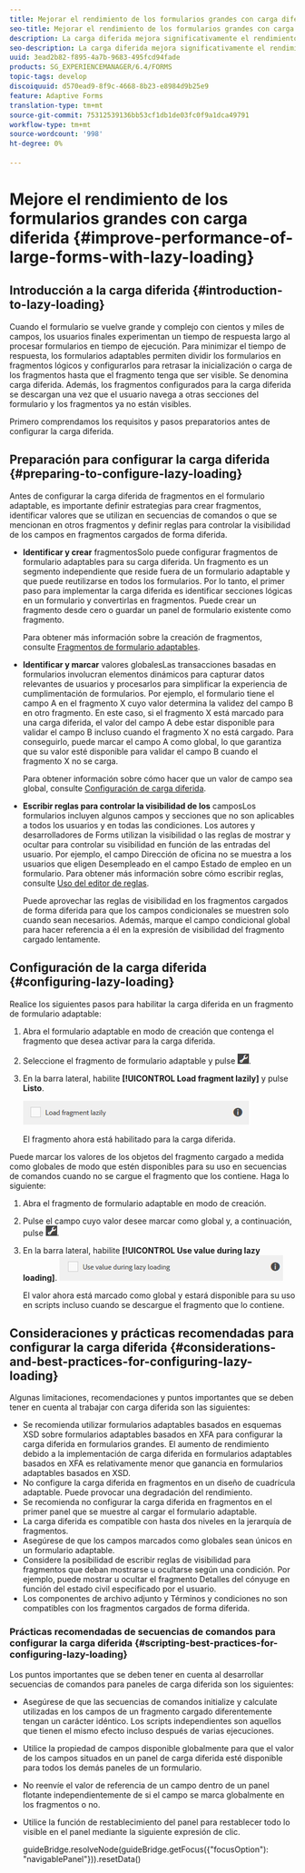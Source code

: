 ```yaml
---
title: Mejorar el rendimiento de los formularios grandes con carga diferida
seo-title: Mejorar el rendimiento de los formularios grandes con carga diferida
description: La carga diferida mejora significativamente el rendimiento de los formularios adaptables grandes y complejos al aplazar la inicialización y carga de los fragmentos de formulario hasta que sean visibles.
seo-description: La carga diferida mejora significativamente el rendimiento de los formularios adaptables grandes y complejos al aplazar la inicialización y carga de los fragmentos de formulario hasta que sean visibles.
uuid: 3ead2b82-f895-4a7b-9683-495fcd94fade
products: SG_EXPERIENCEMANAGER/6.4/FORMS
topic-tags: develop
discoiquuid: d570ead9-8f9c-4668-8b23-e8984d9b25e9
feature: Adaptive Forms
translation-type: tm+mt
source-git-commit: 75312539136bb53cf1db1de03fc0f9a1dca49791
workflow-type: tm+mt
source-wordcount: '998'
ht-degree: 0%

---
```



# Mejore el rendimiento de los formularios grandes con carga diferida {#improve-performance-of-large-forms-with-lazy-loading}

## Introducción a la carga diferida {#introduction-to-lazy-loading}

Cuando el formulario se vuelve grande y complejo con cientos y miles de campos, los usuarios finales experimentan un tiempo de respuesta largo al procesar formularios en tiempo de ejecución. Para minimizar el tiempo de respuesta, los formularios adaptables permiten dividir los formularios en fragmentos lógicos y configurarlos para retrasar la inicialización o carga de los fragmentos hasta que el fragmento tenga que ser visible. Se denomina carga diferida. Además, los fragmentos configurados para la carga diferida se descargan una vez que el usuario navega a otras secciones del formulario y los fragmentos ya no están visibles.

Primero comprendamos los requisitos y pasos preparatorios antes de configurar la carga diferida.

## Preparación para configurar la carga diferida {#preparing-to-configure-lazy-loading}

Antes de configurar la carga diferida de fragmentos en el formulario adaptable, es importante definir estrategias para crear fragmentos, identificar valores que se utilizan en secuencias de comandos o que se mencionan en otros fragmentos y definir reglas para controlar la visibilidad de los campos en fragmentos cargados de forma diferida.

* **Identificar y crear**
fragmentosSolo puede configurar fragmentos de formulario adaptables para su carga diferida. Un fragmento es un segmento independiente que reside fuera de un formulario adaptable y que puede reutilizarse en todos los formularios. Por lo tanto, el primer paso para implementar la carga diferida es identificar secciones lógicas en un formulario y convertirlas en fragmentos. Puede crear un fragmento desde cero o guardar un panel de formulario existente como fragmento.

   Para obtener más información sobre la creación de fragmentos, consulte [Fragmentos de formulario adaptables](/help/forms/using/adaptive-form-fragments.md).

* **Identificar y marcar**
valores globalesLas transacciones basadas en formularios involucran elementos dinámicos para capturar datos relevantes de usuarios y procesarlos para simplificar la experiencia de cumplimentación de formularios. Por ejemplo, el formulario tiene el campo A en el fragmento X cuyo valor determina la validez del campo B en otro fragmento. En este caso, si el fragmento X está marcado para una carga diferida, el valor del campo A debe estar disponible para validar el campo B incluso cuando el fragmento X no está cargado. Para conseguirlo, puede marcar el campo A como global, lo que garantiza que su valor esté disponible para validar el campo B cuando el fragmento X no se carga.

   Para obtener información sobre cómo hacer que un valor de campo sea global, consulte [Configuración de carga diferida](/help/forms/using/lazy-loading-adaptive-forms.md#p-configuring-lazy-loading-p).

* **Escribir reglas para controlar la visibilidad de los**
camposLos formularios incluyen algunos campos y secciones que no son aplicables a todos los usuarios y en todas las condiciones. Los autores y desarrolladores de Forms utilizan la visibilidad o las reglas de mostrar y ocultar para controlar su visibilidad en función de las entradas del usuario. Por ejemplo, el campo Dirección de oficina no se muestra a los usuarios que eligen Desempleado en el campo Estado de empleo en un formulario. Para obtener más información sobre cómo escribir reglas, consulte [Uso del editor de reglas](/help/forms/using/rule-editor.md).

   Puede aprovechar las reglas de visibilidad en los fragmentos cargados de forma diferida para que los campos condicionales se muestren solo cuando sean necesarios. Además, marque el campo condicional global para hacer referencia a él en la expresión de visibilidad del fragmento cargado lentamente.

## Configuración de la carga diferida {#configuring-lazy-loading}

Realice los siguientes pasos para habilitar la carga diferida en un fragmento de formulario adaptable:

1. Abra el formulario adaptable en modo de creación que contenga el fragmento que desea activar para la carga diferida.
1. Seleccione el fragmento de formulario adaptable y pulse ![cmppr](assets/cmppr.png).
1. En la barra lateral, habilite **[!UICONTROL Load fragment lazily]** y pulse **Listo**.

   ![Habilitar la carga diferida para el fragmento de formulario adaptable](assets/lazy-loading-fragment.png)

   El fragmento ahora está habilitado para la carga diferida.

Puede marcar los valores de los objetos del fragmento cargado a medida como globales de modo que estén disponibles para su uso en secuencias de comandos cuando no se cargue el fragmento que los contiene. Haga lo siguiente:

1. Abra el fragmento de formulario adaptable en modo de creación.
1. Pulse el campo cuyo valor desee marcar como global y, a continuación, pulse ![](assets/cmppr.png).
1. En la barra lateral, habilite **[!UICONTROL Use value during lazy loading]**.
   ![Campo de carga diferida en la barra lateral](assets/enable-lazy-loading.png)

   El valor ahora está marcado como global y estará disponible para su uso en scripts incluso cuando se descargue el fragmento que lo contiene.

## Consideraciones y prácticas recomendadas para configurar la carga diferida {#considerations-and-best-practices-for-configuring-lazy-loading}

Algunas limitaciones, recomendaciones y puntos importantes que se deben tener en cuenta al trabajar con carga diferida son las siguientes:

* Se recomienda utilizar formularios adaptables basados en esquemas XSD sobre formularios adaptables basados en XFA para configurar la carga diferida en formularios grandes. El aumento de rendimiento debido a la implementación de carga diferida en formularios adaptables basados en XFA es relativamente menor que ganancia en formularios adaptables basados en XSD.
* No configure la carga diferida en fragmentos en un diseño de cuadrícula adaptable. Puede provocar una degradación del rendimiento.
* Se recomienda no configurar la carga diferida en fragmentos en el primer panel que se muestre al cargar el formulario adaptable.
* La carga diferida es compatible con hasta dos niveles en la jerarquía de fragmentos.
* Asegúrese de que los campos marcados como globales sean únicos en un formulario adaptable.
* Considere la posibilidad de escribir reglas de visibilidad para fragmentos que deban mostrarse u ocultarse según una condición. Por ejemplo, puede mostrar u ocultar el fragmento Detalles del cónyuge en función del estado civil especificado por el usuario.
* Los componentes de archivo adjunto y Términos y condiciones no son compatibles con los fragmentos cargados de forma diferida.

### Prácticas recomendadas de secuencias de comandos para configurar la carga diferida {#scripting-best-practices-for-configuring-lazy-loading}

Los puntos importantes que se deben tener en cuenta al desarrollar secuencias de comandos para paneles de carga diferida son los siguientes:

* Asegúrese de que las secuencias de comandos initialize y calculate utilizadas en los campos de un fragmento cargado diferentemente tengan un carácter idéntico. Los scripts independientes son aquellos que tienen el mismo efecto incluso después de varias ejecuciones.
* Utilice la propiedad de campos disponible globalmente para que el valor de los campos situados en un panel de carga diferida esté disponible para todos los demás paneles de un formulario.
* No reenvíe el valor de referencia de un campo dentro de un panel flotante independientemente de si el campo se marca globalmente en los fragmentos o no.
* Utilice la función de restablecimiento del panel para restablecer todo lo visible en el panel mediante la siguiente expresión de clic.

   guideBridge.resolveNode(guideBridge.getFocus({&quot;focusOption&quot;): &quot;navigablePanel&quot;})).resetData()

